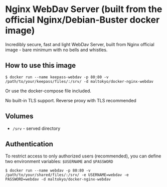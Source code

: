 # Nginx WebDav Server (built from the official Nginx/Debian-Buster docker image)

Incredibly secure, fast and light WebDav Server, built from Nginx official image - bare minimum with no bells and whistles.

## How to use this image
```console
$ docker run --name keepass-webdav -p 80:80 -v /path/to/your/keepass/files/:/srv/ -d maltokyo/docker-nginx-webdav
```

Or use the docker-compose file included.

No built-in TLS support. Reverse proxy with TLS recommended

## Volumes
- `/srv` - served directory

## Authentication
To restrict access to only authorized users (recommended), you can define two environment variables: `$USERNAME` and `$PASSWORD`
```console
$ docker run --name webdav -p 80:80 -v /path/to/your/shared/files/:/srv/ -e USERNAME=webdav -e PASSWORD=webdav -d maltokyo/docker-nginx-webdav

```
